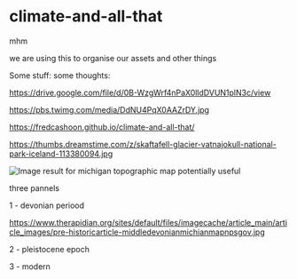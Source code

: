 # climate-and-all-that
mhm

we are using this to organise our assets and other things

Some stuff:
some thoughts:

https://drive.google.com/file/d/0B-WzgWrf4nPaX0lldDVUN1plN3c/view

https://pbs.twimg.com/media/DdNU4PqX0AAZrDY.jpg

https://fredcashoon.github.io/climate-and-all-that/

https://thumbs.dreamstime.com/z/skaftafell-glacier-vatnajokull-national-park-iceland-113380094.jpg

<img src="https://i.pinimg.com/originals/01/83/00/0183002ad553692e9f0850e0721ce607.jpg" alt="Image result for michigan topographic map"/> potentially useful

three pannels

1 - devonian periood

  https://www.therapidian.org/sites/default/files/imagecache/article_main/article_images/pre-historicarticle-middledevonianmichianmapnpsgov.jpg
  
2 - pleistocene epoch
  >
3 - modern
  >
